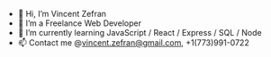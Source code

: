- 👋 Hi, I’m Vincent Zefran
- 👀 I’m a Freelance Web Developer
- 🌱 I’m currently learning JavaScript / React / Express / SQL / Node
- 📫 Contact me @vincent.zefran@gmail.com, +1(773)991-0722

<!---
vinnyzef/vinnyzef is a ✨ special ✨ repository because its `README.md` (this file) appears on your GitHub profile.
You can click the Preview link to take a look at your changes.
--->
